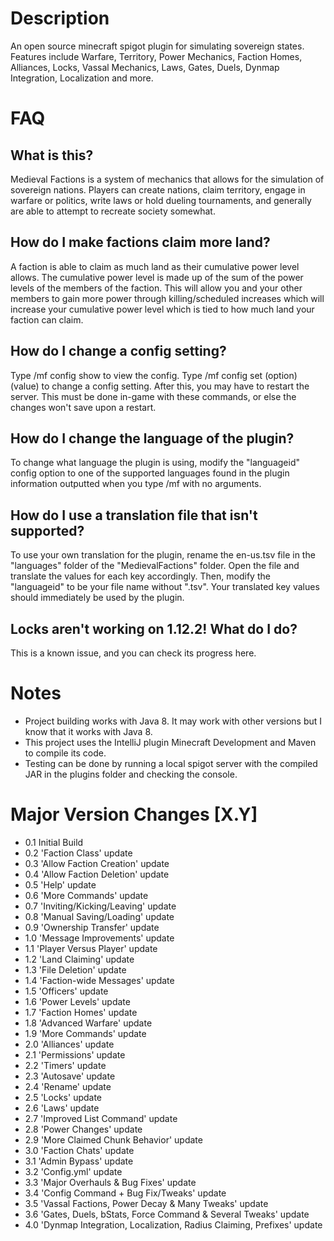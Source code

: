 # Description
An open source minecraft spigot plugin for simulating sovereign states. Features include Warfare, Territory, Power Mechanics, Faction Homes, Alliances, Locks, Vassal Mechanics, Laws, Gates, Duels, Dynmap Integration, Localization and more.

# FAQ
## What is this?
Medieval Factions is a system of mechanics that allows for the simulation of sovereign nations. Players can create nations, claim territory, engage in warfare or politics, write laws or hold dueling tournaments, and generally are able to attempt to recreate society somewhat.

## How do I make factions claim more land?
A faction is able to claim as much land as their cumulative power level allows. The cumulative power level is made up of the sum of the power levels of the members of the faction. This will allow you and your other members to gain more power through killing/scheduled increases which will increase your cumulative power level which is tied to how much land your faction can claim.

## How do I change a config setting?
Type /mf config show to view the config. Type /mf config set (option) (value) to change a config setting. After this, you may have to restart the server. This must be done in-game with these commands, or else the changes won't save upon a restart.

## How do I change the language of the plugin?
To change what language the plugin is using, modify the "languageid" config option to one of the supported languages found in the plugin information outputted when you type /mf with no arguments.

## How do I use a translation file that isn't supported?
To use your own translation for the plugin, rename the en-us.tsv file in the "languages" folder of the "MedievalFactions" folder. Open the file and translate the values for each key accordingly. Then, modify the "languageid" to be your file name without ".tsv". Your translated key values should immediately be used by the plugin.

## Locks aren't working on 1.12.2! What do I do?
This is a known issue, and you can check its progress here.

# Notes
- Project building works with Java 8. It may work with other versions but I know that it works with Java 8.
- This project uses the IntelliJ plugin Minecraft Development and Maven to compile its code.
- Testing can be done by running a local spigot server with the compiled JAR in the plugins folder and checking the console.

# Major Version Changes [X.Y]
- 0.1 Initial Build
- 0.2 'Faction Class' update
- 0.3 'Allow Faction Creation' update
- 0.4 'Allow Faction Deletion' update
- 0.5 'Help' update
- 0.6 'More Commands' update
- 0.7 'Inviting/Kicking/Leaving' update
- 0.8 'Manual Saving/Loading' update
- 0.9 'Ownership Transfer' update
- 1.0 'Message Improvements' update
- 1.1 'Player Versus Player' update
- 1.2 'Land Claiming' update
- 1.3 'File Deletion' update
- 1.4 'Faction-wide Messages' update
- 1.5 'Officers' update
- 1.6 'Power Levels' update
- 1.7 'Faction Homes' update
- 1.8 'Advanced Warfare' update
- 1.9 'More Commands' update
- 2.0 'Alliances' update
- 2.1 'Permissions' update
- 2.2 'Timers' update
- 2.3 'Autosave' update
- 2.4 'Rename' update
- 2.5 'Locks' update
- 2.6 'Laws' update
- 2.7 'Improved List Command' update
- 2.8 'Power Changes' update
- 2.9 'More Claimed Chunk Behavior' update
- 3.0 'Faction Chats' update
- 3.1 'Admin Bypass' update
- 3.2 'Config.yml' update
- 3.3 'Major Overhauls & Bug Fixes' update
- 3.4 'Config Command + Bug Fix/Tweaks' update
- 3.5 'Vassal Factions, Power Decay & Many Tweaks' update
- 3.6 'Gates, Duels, bStats, Force Command & Several Tweaks' update
- 4.0 'Dynmap Integration, Localization, Radius Claiming, Prefixes' update
